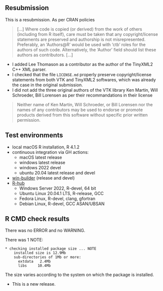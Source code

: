 ## Resubmission
This is a resubmission. As per CRAN policies

> [...] Where code is copied (or derived) from the work of others (including from R itself), care must be taken that any copyright/license statements are preserved and authorship is not misrepresented.
Preferably, an ‘Authors@R’ would be used with ‘ctb’ roles for the authors of such code. Alternatively, the ‘Author’ field should list these authors as contributors. [...]

* I added Lee Thomason as a contributor as the author of the TinyXML2 C++ XML parser.
* I checked that the file `LICENSE.md` properly preserve copyright/license statements from both VTK and TinyXML2 softwares, which was already the case in the original submission.
* I did not add the three original authors of the VTK library Ken Martin, Will Schroeder, Bill Lorensen as per their recommandations in their license

> Neither name of Ken Martin, Will Schroeder, or Bill Lorensen nor the names of any contributors may be used to endorse or promote products derived from this software without specific prior written permission.

## Test environments
* local macOS R installation, R 4.1.2
* continuous integration via GH actions:
  * macOS latest release
  * windows latest release
  * windows 2022 devel
  * ubuntu 20.04 latest release and devel
* [win-builder](https://win-builder.r-project.org/) (release and devel)
* [R-hub](https://builder.r-hub.io)
  - Windows Server 2022, R-devel, 64 bit
  - Ubuntu Linux 20.04.1 LTS, R-release, GCC
  - Fedora Linux, R-devel, clang, gfortran
  - Debian Linux, R-devel, GCC ASAN/UBSAN

## R CMD check results
There was no ERROR and no WARNING.

There was 1 NOTE:

    * checking installed package size ... NOTE
        installed size is 12.9Mb
        sub-directories of 1Mb or more:
          extdata   2.4Mb
          libs     10.4Mb

The size varies according to the system on which the package is installed.

* This is a new release.
